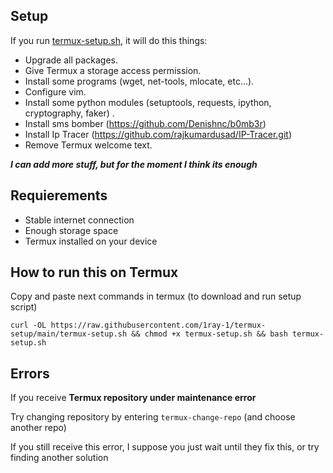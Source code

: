 ## Setup

If you run [termux-setup.sh](https://github.com/1RaY-1/termux-setup/blob/main/termux-setup.sh), it will do this things:
* Upgrade all packages.
* Give Termux a storage access permission.
* Install some programs (wget, net-tools, mlocate, etc...).
* Configure vim.
* Install some python modules (setuptools, requests, ipython, cryptography, faker) .
* Install sms bomber (https://github.com/Denishnc/b0mb3r)
* Install Ip Tracer (https://github.com/rajkumardusad/IP-Tracer.git)
* Remove Termux welcome text.

***I can add more stuff, but for the moment I think its enough***

## Requierements
* Stable internet connection
* Enough storage space
* Termux installed on your device

## How to run this on Termux

Copy and paste next commands in termux (to download and run setup script)
```
curl -OL https://raw.githubusercontent.com/1ray-1/termux-setup/main/termux-setup.sh && chmod +x termux-setup.sh && bash termux-setup.sh
```

## Errors
If you receive **Termux repository under maintenance error**

Try changing repository by entering ```termux-change-repo``` (and choose another repo)

If you still receive this error, I suppose you just wait until they fix this, or try finding another solution
